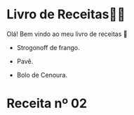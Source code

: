 # Livro de Receitas:man_cook:

Olá! Bem vindo ao meu livro de receitas :book:

- Strogonoff de frango.
  
- Pavê.
- Bolo de Cenoura.

# Receita nº 02
